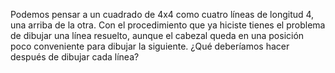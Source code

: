 Podemos pensar a un cuadrado de 4x4 como cuatro líneas de longitud 4, una arriba de la otra. Con el procedimiento que ya hiciste tienes el problema de dibujar una línea resuelto, aunque el cabezal queda en una posición poco conveniente para dibujar la siguiente. ¿Qué deberíamos hacer después de dibujar cada línea?